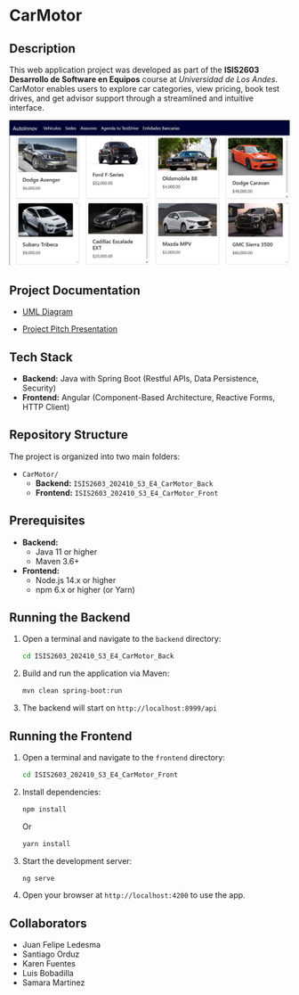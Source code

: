 # CarMotor

## Description

This web application project was developed as part of the **ISIS2603 Desarrollo de Software en Equipos** course at _Universidad de Los Andes_. CarMotor enables users to explore car categories, view pricing, book test drives, and get advisor support through a streamlined and intuitive interface.

<img src="assets/CarMotorCars.jpg" alt="Cars preview" width="700"/>

## Project Documentation

- [UML Diagram](ISIS2603_202410_S3_E4_CarMotor_Back/ENTREGABLES/UML.jpg)

- [Project Pitch Presentation](https://www.canva.com/design/DAGpvFuU3YU/DBwR89X-uaEkCFO0OyGLUw/edit?utm_content=DAGpvFuU3YU&utm_campaign=designshare&utm_medium=link2&utm_source=sharebutton)

## Tech Stack

- **Backend:** Java with Spring Boot (Restful APIs, Data Persistence, Security)
- **Frontend:** Angular (Component-Based Architecture, Reactive Forms, HTTP Client)

## Repository Structure 

The project is organized into two main folders:

- `CarMotor/`
    - **Backend:** `ISIS2603_202410_S3_E4_CarMotor_Back`
    - **Frontend:** `ISIS2603_202410_S3_E4_CarMotor_Front`

## Prerequisites

- **Backend:**
    - Java 11 or higher 
    - Maven 3.6+
- **Frontend:**
    - Node.js 14.x or higher
    - npm 6.x or higher (or Yarn)

## Running the Backend

1. Open a terminal and navigate to the `backend` directory:
    ```bash
    cd ISIS2603_202410_S3_E4_CarMotor_Back
    ```
2. Build and run the application via Maven:
    ```bash
    mvn clean spring-boot:run
    ```
3. The backend will start on `http://localhost:8999/api`

## Running the Frontend 

1. Open a terminal and navigate to the `frontend` directory:
    ```bash
    cd ISIS2603_202410_S3_E4_CarMotor_Front
    ```
2. Install dependencies:
    ```bash
    npm install
    ```
    Or
    ```bash
    yarn install
    ```
3. Start the development server:
    ```bash
    ng serve
    ```
4. Open your browser at `http://localhost:4200` to use the app.

## Collaborators

- Juan Felipe Ledesma
- Santiago Orduz
- Karen Fuentes
- Luis Bobadilla
- Samara Martinez 





